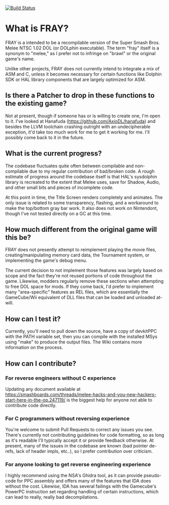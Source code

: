 [![Build Status](https://www.travis-ci.org/PsiLupan/FRAY.svg?branch=master)](https://www.travis-ci.org/PsiLupan/FRAY)
# What is FRAY?
FRAY is a intended to be a recompilable version of the Super Smash Bros. Melee NTSC 1.02 DOL (or DOLphin executable). The term "fray" itself is a synonym to "melee," as I prefer not to infringe on "brawl" or the original game's name.

Unlike other projects, FRAY does not currently intend to integrate a mix of ASM and C, unless it becomes necessary for certain functions like Dolphin SDK or HAL library components that are largely optimized for ASM.

## Is there a Patcher to drop in these functions to the existing game?

Not at present, though if someone has or is willing to create one, I'm open to it. I've looked at Hanafuda (https://github.com/AxioDL/hanafuda) and besides the LLVM toolchain crashing outright with an undecipherable exception, it'd take too much work for me to get it working for me. I'll possibly come back to it in the future.

## What is the current progress?
The codebase fluctuates quite often between compilable and non-compilable due to my regular contribution of bad/broken code. A rough estimate of progress around the codebase itself is that HAL's sysdolphin library is recreated to the extent that Melee uses, save for Shadow, Audio, and other small bits and pieces of incomplete code.

At this point in time, the Title Screen renders completely and animates. The only issue is related to some transparency, flashing, and a workaround to make the top/bottom gray bar work. It also does not work on Nintendont, though I've not tested directly on a GC at this time.

## How much different from the original game will this be?
FRAY does not presently attempt to reimplement playing the movie files, creating/manipulating memory card data, the Tournament system, or implementing the game's debug menu. 

The current decision to not implement those features was largely based on scope and the fact they're not reused portions of code throughout the game. Likewise, modders regularly remove these sections when attempting to free DOL space for mods. If they come back, I'd prefer to implement many "area-specific" features as REL files, which are essentially the GameCube/Wii equivalent of DLL files that can be loaded and unloaded at-will.

## How can I test it?
Currently, you'll need to pull down the source, have a copy of devkitPPC with the PATH variable set, then you can compile with the installed MSys using "make" to produce the output files. The Wiki contains more information on the process.

## How can I contribute?
### For reverse engineers without C experience
Updating any document available at https://smashboards.com/threads/melee-hacks-and-you-new-hackers-start-here-in-the-op.247119/ is the biggest help for anyone not able to contribute code directly.

### For C programmers without reversing experience
You're welcome to submit Pull Requests to correct any issues you see. There's currently not contributing guidelines for code formatting, so as long as it's readable I'll typically accept it or provide feedback otherwise. At present, many of the issues in the codebase are known (bad pointer de-refs, lack of header impls, etc..), so I prefer contribution over criticism.

### For anyone looking to get reverse engineering experience
I highly recommend using the NSA's Ghidra tool, as it can provide pseudo-code for PPC assembly and offers many of the features that IDA does without the cost. Likewise, IDA has several failings with the Gamecube's PowerPC instruction set regarding handling of certain instructions, which can lead to really, really bad decompilations.
